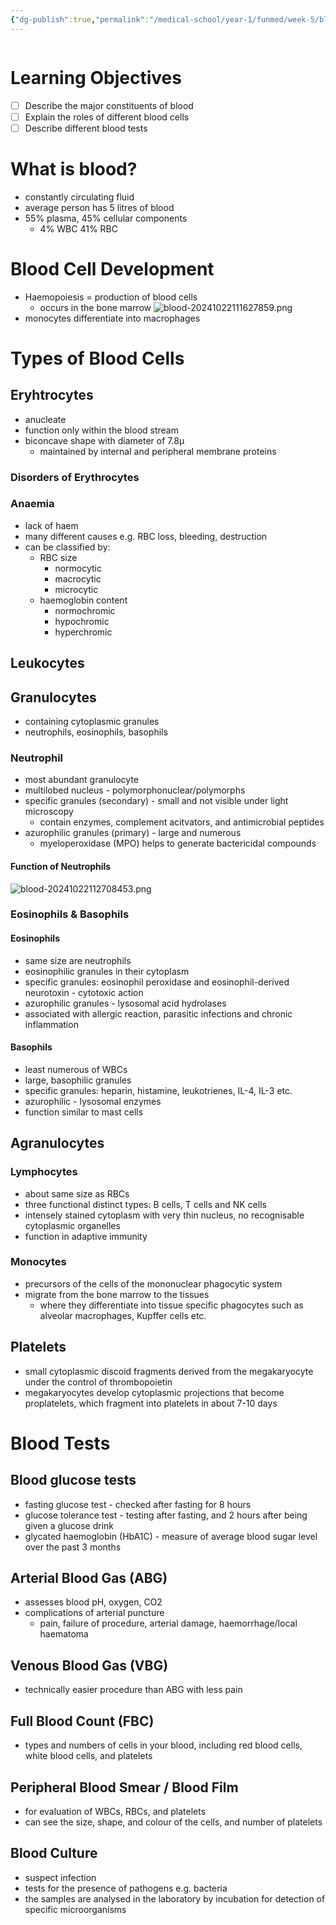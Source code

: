 ```yaml
---
{"dg-publish":true,"permalink":"/medical-school/year-1/funmed/week-5/blood/","tags":["funmed"]}
---
```


```table-of-contents
```
# Learning Objectives
- [ ] Describe the major constituents of blood
- [ ] Explain the roles of different blood cells
- [ ] Describe different blood tests

# What is blood?
- constantly circulating fluid
- average person has 5 litres of blood
- 55% plasma, 45% cellular components
	- 4% WBC 41% RBC

# Blood Cell Development
- Haemopoiesis = production of blood cells
	- occurs in the bone marrow
![blood-20241022111627859.png](/img/user/Medical%20School/Year%201/funmed/week%205/attachments/blood-20241022111627859.png)
- monocytes differentiate into macrophages

# Types of Blood Cells
## Eryhtrocytes
- anucleate
- function only within the blood stream
- biconcave shape with diameter of 7.8µ
	- maintained by internal and peripheral membrane proteins

### Disorders of Erythrocytes
### Anaemia
- lack of haem
- many different causes e.g. RBC loss, bleeding, destruction
- can be classified by:
	- RBC size
		- normocytic
		- macrocytic
		- microcytic
	- haemoglobin content
		- normochromic
		- hypochromic
		- hyperchromic

## Leukocytes
## Granulocytes
- containing cytoplasmic granules
- neutrophils, eosinophils, basophils
### Neutrophil
- most abundant granulocyte
- multilobed nucleus - polymorphonuclear/polymorphs
- specific granules (secondary) - small and not visible under light microscopy
	- contain enzymes, complement acitvators, and antimicrobial peptides
- azurophilic granules (primary) - large and numerous
	- myeloperoxidase (MPO) helps to generate bactericidal compounds

#### Function of Neutrophils
![blood-20241022112708453.png](/img/user/Medical%20School/Year%201/funmed/week%205/attachments/blood-20241022112708453.png)

### Eosinophils & Basophils
#### Eosinophils
-  same size are neutrophils
- eosinophilic granules in their cytoplasm
- specific granules: eosinophil peroxidase and eosinophil-derived neurotoxin - cytotoxic action
- azurophilic granules - lysosomal acid hydrolases
- associated with allergic reaction, parasitic infections and chronic inflammation
#### Basophils
- least numerous of WBCs
- large, basophilic granules
- specific granules: heparin, histamine, leukotrienes, IL-4, IL-3 etc.
- azurophilic - lysosomal enzymes
- function similar to mast cells
## Agranulocytes
### Lymphocytes 
- about same size as RBCs
- three functional distinct types: B cells, T cells and NK cells
- intensely stained cytoplasm with very thin nucleus, no recognisable cytoplasmic organelles
- function in adaptive immunity
### Monocytes
- precursors of the cells of the mononuclear phagocytic system
- migrate from the bone marrow to the tissues 
	- where they differentiate into tissue specific phagocytes such as alveolar macrophages, Kupffer cells etc.

## Platelets
- small cytoplasmic discoid fragments derived from the megakaryocyte under the control of thrombopoietin
- megakaryocytes develop cytoplasmic projections that become proplatelets, which fragment into platelets in about 7-10 days

# Blood Tests
## Blood glucose tests
- fasting glucose test - checked after fasting for 8 hours
- glucose tolerance test - testing after fasting, and 2 hours after being given a glucose drink
- glycated haemoglobin (HbA1C) - measure of average blood sugar level over the past 3 months

## Arterial Blood Gas (ABG)
- assesses blood pH, oxygen, CO2
- complications of arterial puncture
	- pain, failure of procedure, arterial damage, haemorrhage/local haematoma

## Venous Blood Gas (VBG)
- technically easier procedure than ABG with less pain

## Full Blood Count (FBC)
- types and numbers of cells in your blood, including red blood cells, white blood cells, and platelets

## Peripheral Blood Smear / Blood Film
- for evaluation of WBCs, RBCs, and platelets
- can see the size, shape, and colour of the cells, and number of platelets

## Blood Culture
- suspect infection
- tests for the presence of pathogens e.g. bacteria
- the samples are analysed in the laboratory by incubation for detection of specific microorganisms
